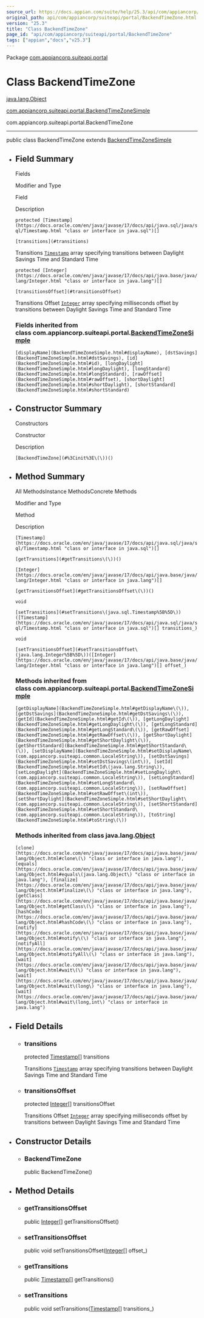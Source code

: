 ```yaml
---
source_url: https://docs.appian.com/suite/help/25.3/api/com/appiancorp/suiteapi/portal/BackendTimeZone.html
original_path: api/com/appiancorp/suiteapi/portal/BackendTimeZone.html
version: "25.3"
title: "Class BackendTimeZone"
page_id: "api/com/appiancorp/suiteapi/portal/BackendTimeZone"
tags: ["appian","docs","v25.3"]
---
```



Package [com.appiancorp.suiteapi.portal](package-summary.html)

# Class BackendTimeZone

[java.lang.Object](https://docs.oracle.com/en/java/javase/17/docs/api/java.base/java/lang/Object.html "class or interface in java.lang")

[com.appiancorp.suiteapi.portal.BackendTimeZoneSimple](BackendTimeZoneSimple.html "class in com.appiancorp.suiteapi.portal")

com.appiancorp.suiteapi.portal.BackendTimeZone

* * *

public class BackendTimeZone extends [BackendTimeZoneSimple](BackendTimeZoneSimple.html "class in com.appiancorp.suiteapi.portal")

-   ## Field Summary

    Fields

    Modifier and Type

    Field

    Description

    `protected [Timestamp](https://docs.oracle.com/en/java/javase/17/docs/api/java.sql/java/sql/Timestamp.html "class or interface in java.sql")[]`

    `[transitions](#transitions)`

    Transitions [`Timestamp`](https://docs.oracle.com/en/java/javase/17/docs/api/java.sql/java/sql/Timestamp.html "class or interface in java.sql") array specifying transitions between Daylight Savings Time and Standard Time

    `protected [Integer](https://docs.oracle.com/en/java/javase/17/docs/api/java.base/java/lang/Integer.html "class or interface in java.lang")[]`

    `[transitionsOffset](#transitionsOffset)`

    Transitions Offset [`Integer`](https://docs.oracle.com/en/java/javase/17/docs/api/java.base/java/lang/Integer.html "class or interface in java.lang") array specifying milliseconds offset by transitions between Daylight Savings Time and Standard Time

    ### Fields inherited from class com.appiancorp.suiteapi.portal.[BackendTimeZoneSimple](BackendTimeZoneSimple.html "class in com.appiancorp.suiteapi.portal")

    `[displayName](BackendTimeZoneSimple.html#displayName), [dstSavings](BackendTimeZoneSimple.html#dstSavings), [id](BackendTimeZoneSimple.html#id), [longDaylight](BackendTimeZoneSimple.html#longDaylight), [longStandard](BackendTimeZoneSimple.html#longStandard), [rawOffset](BackendTimeZoneSimple.html#rawOffset), [shortDaylight](BackendTimeZoneSimple.html#shortDaylight), [shortStandard](BackendTimeZoneSimple.html#shortStandard)`

-   ## Constructor Summary

    Constructors

    Constructor

    Description

    `[BackendTimeZone](#%3Cinit%3E\(\))()`

-   ## Method Summary

    All MethodsInstance MethodsConcrete Methods

    Modifier and Type

    Method

    Description

    `[Timestamp](https://docs.oracle.com/en/java/javase/17/docs/api/java.sql/java/sql/Timestamp.html "class or interface in java.sql")[]`

    `[getTransitions](#getTransitions\(\))()`

    `[Integer](https://docs.oracle.com/en/java/javase/17/docs/api/java.base/java/lang/Integer.html "class or interface in java.lang")[]`

    `[getTransitionsOffset](#getTransitionsOffset\(\))()`

    `void`

    `[setTransitions](#setTransitions\(java.sql.Timestamp%5B%5D\))([Timestamp](https://docs.oracle.com/en/java/javase/17/docs/api/java.sql/java/sql/Timestamp.html "class or interface in java.sql")[] transitions_)`

    `void`

    `[setTransitionsOffset](#setTransitionsOffset\(java.lang.Integer%5B%5D\))([Integer](https://docs.oracle.com/en/java/javase/17/docs/api/java.base/java/lang/Integer.html "class or interface in java.lang")[] offset_)`

    ### Methods inherited from class com.appiancorp.suiteapi.portal.[BackendTimeZoneSimple](BackendTimeZoneSimple.html "class in com.appiancorp.suiteapi.portal")

    `[getDisplayName](BackendTimeZoneSimple.html#getDisplayName\(\)), [getDstSavings](BackendTimeZoneSimple.html#getDstSavings\(\)), [getId](BackendTimeZoneSimple.html#getId\(\)), [getLongDaylight](BackendTimeZoneSimple.html#getLongDaylight\(\)), [getLongStandard](BackendTimeZoneSimple.html#getLongStandard\(\)), [getRawOffset](BackendTimeZoneSimple.html#getRawOffset\(\)), [getShortDaylight](BackendTimeZoneSimple.html#getShortDaylight\(\)), [getShortStandard](BackendTimeZoneSimple.html#getShortStandard\(\)), [setDisplayName](BackendTimeZoneSimple.html#setDisplayName\(com.appiancorp.suiteapi.common.LocaleString\)), [setDstSavings](BackendTimeZoneSimple.html#setDstSavings\(int\)), [setId](BackendTimeZoneSimple.html#setId\(java.lang.String\)), [setLongDaylight](BackendTimeZoneSimple.html#setLongDaylight\(com.appiancorp.suiteapi.common.LocaleString\)), [setLongStandard](BackendTimeZoneSimple.html#setLongStandard\(com.appiancorp.suiteapi.common.LocaleString\)), [setRawOffset](BackendTimeZoneSimple.html#setRawOffset\(int\)), [setShortDaylight](BackendTimeZoneSimple.html#setShortDaylight\(com.appiancorp.suiteapi.common.LocaleString\)), [setShortStandard](BackendTimeZoneSimple.html#setShortStandard\(com.appiancorp.suiteapi.common.LocaleString\)), [toString](BackendTimeZoneSimple.html#toString\(\))`

    ### Methods inherited from class java.lang.[Object](https://docs.oracle.com/en/java/javase/17/docs/api/java.base/java/lang/Object.html "class or interface in java.lang")

    `[clone](https://docs.oracle.com/en/java/javase/17/docs/api/java.base/java/lang/Object.html#clone\(\) "class or interface in java.lang"), [equals](https://docs.oracle.com/en/java/javase/17/docs/api/java.base/java/lang/Object.html#equals\(java.lang.Object\) "class or interface in java.lang"), [finalize](https://docs.oracle.com/en/java/javase/17/docs/api/java.base/java/lang/Object.html#finalize\(\) "class or interface in java.lang"), [getClass](https://docs.oracle.com/en/java/javase/17/docs/api/java.base/java/lang/Object.html#getClass\(\) "class or interface in java.lang"), [hashCode](https://docs.oracle.com/en/java/javase/17/docs/api/java.base/java/lang/Object.html#hashCode\(\) "class or interface in java.lang"), [notify](https://docs.oracle.com/en/java/javase/17/docs/api/java.base/java/lang/Object.html#notify\(\) "class or interface in java.lang"), [notifyAll](https://docs.oracle.com/en/java/javase/17/docs/api/java.base/java/lang/Object.html#notifyAll\(\) "class or interface in java.lang"), [wait](https://docs.oracle.com/en/java/javase/17/docs/api/java.base/java/lang/Object.html#wait\(\) "class or interface in java.lang"), [wait](https://docs.oracle.com/en/java/javase/17/docs/api/java.base/java/lang/Object.html#wait\(long\) "class or interface in java.lang"), [wait](https://docs.oracle.com/en/java/javase/17/docs/api/java.base/java/lang/Object.html#wait\(long,int\) "class or interface in java.lang")`

-   ## Field Details

    -   ### transitions

        protected [Timestamp](https://docs.oracle.com/en/java/javase/17/docs/api/java.sql/java/sql/Timestamp.html "class or interface in java.sql")\[\] transitions

        Transitions [`Timestamp`](https://docs.oracle.com/en/java/javase/17/docs/api/java.sql/java/sql/Timestamp.html "class or interface in java.sql") array specifying transitions between Daylight Savings Time and Standard Time

    -   ### transitionsOffset

        protected [Integer](https://docs.oracle.com/en/java/javase/17/docs/api/java.base/java/lang/Integer.html "class or interface in java.lang")\[\] transitionsOffset

        Transitions Offset [`Integer`](https://docs.oracle.com/en/java/javase/17/docs/api/java.base/java/lang/Integer.html "class or interface in java.lang") array specifying milliseconds offset by transitions between Daylight Savings Time and Standard Time

-   ## Constructor Details

    -   ### BackendTimeZone

        public BackendTimeZone()

-   ## Method Details

    -   ### getTransitionsOffset

        public [Integer](https://docs.oracle.com/en/java/javase/17/docs/api/java.base/java/lang/Integer.html "class or interface in java.lang")\[\] getTransitionsOffset()

    -   ### setTransitionsOffset

        public void setTransitionsOffset([Integer](https://docs.oracle.com/en/java/javase/17/docs/api/java.base/java/lang/Integer.html "class or interface in java.lang")\[\] offset\_)

    -   ### getTransitions

        public [Timestamp](https://docs.oracle.com/en/java/javase/17/docs/api/java.sql/java/sql/Timestamp.html "class or interface in java.sql")\[\] getTransitions()

    -   ### setTransitions

        public void setTransitions([Timestamp](https://docs.oracle.com/en/java/javase/17/docs/api/java.sql/java/sql/Timestamp.html "class or interface in java.sql")\[\] transitions\_)